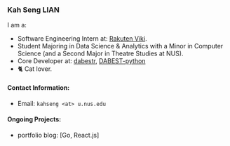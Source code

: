 ### Kah Seng LIAN

I am a:
- Software Engineering Intern at: [Rakuten Viki](https://www.viki.com/).
- Student Majoring in Data Science & Analytics with a Minor in Computer Science (and a Second Major in Theatre Studies at NUS).
- Core Developer at: [dabestr](https://github.com/ACCLAB/dabestr/tree/master), [DABEST-python](https://github.com/ACCLAB/DABEST-python)
- 🐈 Cat lover.

#### Contact Information:
- Email: `kahseng <at> u.nus.edu`

#### Ongoing Projects:
- portfolio blog: [Go, React.js]
